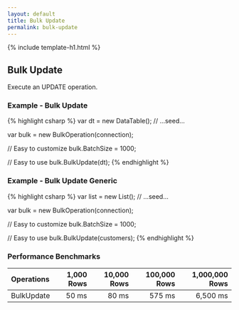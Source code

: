 ```yaml
---
layout: default
title: Bulk Update
permalink: bulk-update
---
```


{% include template-h1.html %}

## Bulk Update
Execute an UPDATE operation.

### Example - Bulk Update
{% highlight csharp %}
var dt = new DataTable();
// ...seed...

var bulk = new BulkOperation(connection);

// Easy to customize
bulk.BatchSize = 1000;

// Easy to use
bulk.BulkUpdate(dt);
{% endhighlight %}

### Example - Bulk Update Generic
{% highlight csharp %}
var list = new List<Customer>();
// ...seed...

var bulk = new BulkOperation<Customer>(connection);

// Easy to customize
bulk.BatchSize = 1000;

// Easy to use
bulk.BulkUpdate(customers);
{% endhighlight %}

### Performance Benchmarks

| Operations      | 1,000 Rows     | 10,000 Rows    | 100,000 Rows   | 1,000,000 Rows |
| :-------------- | -------------: | -------------: | -------------: | -------------: |
| BulkUpdate      | 50 ms          | 80 ms          | 575 ms         | 6,500 ms       |
